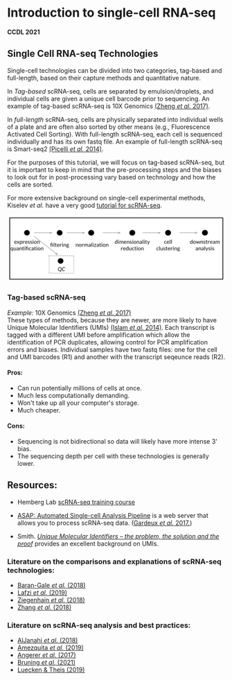 # Introduction to single-cell RNA-seq

**CCDL 2021**

## Single Cell RNA-seq Technologies

Single-cell technologies can be divided into two categories, tag-based and full-length, based on their capture methods and quantitative nature.

In *Tag-based* scRNA-seq, cells are separated by emulsion/droplets, and individual cells are given a unique cell barcode prior to sequencing.
An example of tag-based scRNA-seq is 10X Genomics [(Zheng _et al._ 2017)](https://www.ncbi.nlm.nih.gov/pubmed/28091601). 

In *full-length* scRNA-seq, cells are physically separated into individual wells of a plate and are often also sorted by other means (e.g., Fluorescence Activated Cell Sorting).
With full-length scRNA-seq, each cell is sequenced individually and has its own fastq file. 
An example of full-length scRNA-seq is Smart-seq2 [(Picelli _et al._ 2014)](https://www.nature.com/articles/nprot.2014.006).

For the purposes of this tutorial, we will focus on tag-based scRNA-seq, but it is important to keep in mind that the pre-processing steps and the biases to look out for in post-processing vary based on technology and how the cells are sorted.

For more extensive background on single-cell experimental methods, Kiselev _et al._ have a very good [tutorial for scRNA-seq](https://scrnaseq-course.cog.sanger.ac.uk/website/index.html).

![**Overall view of scRNA-seq tag-based workflow**](diagrams/overview_workflow.png)

### Tag-based scRNA-seq  
*Example:* 10X Genomics [(Zheng _et al._ 2017)](https://www.ncbi.nlm.nih.gov/pubmed/28091601)    
These types of methods, because they are newer, are more likely to have Unique Molecular Identifiers (UMIs) [(Islam _et al._ 2014)](http://www.nature.com/doifinder/10.1038/nmeth.2772). 
Each transcript is tagged with a different UMI before amplification which allow the identification of PCR duplicates, allowing control for PCR amplification errors and biases.
Individual samples have two fastq files: one for the cell and UMI barcodes (R1) and another with the transcript seqeunce reads (R2).

#### Pros:  
- Can run potentially millions of cells at once.   
- Much less computationally demanding.
- Won't take up all your computer's storage.  
- Much cheaper.  

#### Cons:  
- Sequencing is not bidirectional so data will likely have more intense 3' bias.  
- The sequencing depth per cell with these technologies is generally lower.

## Resources:

- Hemberg Lab [scRNA-seq training course](https://scrnaseq-course.cog.sanger.ac.uk/website/index.html)

- [ASAP: Automated Single-cell Analysis Pipeline](https://asap.epfl.ch/) is a web server that allows you to process scRNA-seq data. ([Gardeux _et al._ 2017.](https://doi.org/10.1093/bioinformatics/btx337 ))

- Smith. [_Unique Molecular Identifiers – the problem, the solution and the proof_](https://cgatoxford.wordpress.com/2015/08/14/unique-molecular-identifiers-the-problem-the-solution-and-the-proof/) provides an excellent background on UMIs.

### Literature on the comparisons and explanations of scRNA-seq technologies:
- [Baran-Gale _et al._ (2018)](https://doi.org/10.1093/bfgp/elx035)  
- [Lafzi _et al._ (2019)](https://doi.org/10.1038/s41596-018-0073-y) 
- [Ziegenhain _et al._ (2018)](http://dx.doi.org/10.1016/j.molcel.2017.01.023) 
- [Zhang _et al._ (2018)](https://doi.org/10.1016/j.molcel.2018.10.020)

### Literature on scRNA-seq analysis and best practices:
- [AlJanahi _et al._ (2018)](https://doi.org/10.1016/j.omtm.2018.07.003) 
- [Amezquita _et al._ (2019)](https://www.nature.com/articles/s41592-019-0654-x) 
- [Angerer _et al._ (2017)](http://dx.doi.org/10.1016/j.coisb.2017.07.004)
- [Bruning _et al._ (2021)](https://www.biorxiv.org/content/10.1101/2021.02.15.430948v2)
- [Luecken & Theis (2019)](https://doi.org/10.15252/msb.20188746)
